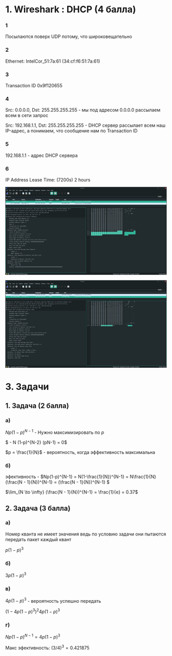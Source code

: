 # 1. Wireshark : DHCP (4 балла)

### 1

Посылаются поверх UDP потому, что широковещательно

### 2

Ethernet: IntelCor_51:7a:61 (34:cf:f6:51:7a:61)

### 3

Transaction ID 0x9f120655

### 4

Src: 0.0.0.0, Dst: 255.255.255.255 - мы под адресом 0.0.0.0 рассылаем всем в сети запрос

Src: 192.168.1.1, Dst: 255.255.255.255 - DHCP сервер рассылает всем наш IP-адрес, а понимаем, что сообщение нам по Transaction ID

### 5

192.168.1.1 - адрес DHCP сервера

### 6

IP Address Lease Time: (7200s) 2 hours

![img](./screenshots/Screenshot_2023-05-26_23-00-36.png)

![img](./screenshots/Screenshot_2023-05-26_23-00-50.png)

# 3. Задачи

## 1. Задача (2 балла)

### a)

$Np(1-p)^{N-1}$ - Нужно максимизировать по $p$

$ - N (1-p)^{N-2} (pN-1) = 0$

$p = \frac{1}{N}$ - вероятность, когда эффективность максимальна

### б)

эфективность - $Np(1-p)^{N-1} = N(1-\frac{1}{N})^{N-1} = N\frac{1}{N}(\frac{N - 1}{N})^{N-1} = (\frac{N - 1}{N})^{N-1} $  

$\lim_{N \to \infty} (\frac{N - 1}{N})^{N-1} = \frac{1}{e} = 0.37$

## 2. Задача (3 балла)

### a)

Номер кванта не имеет значения ведь по условию задачи они пытаются передать пакет каждый квант

$p(1-p)^3$

### б)

$3p(1-p)^3$

### в)

$4p(1-p)^3$ - вероятность успешно передать

$(1 - 4p(1-p)^3)^2 4p(1-p)^3$

### г)

$Np(1-p)^{N-1} = 4p(1-p)^3$

Макс эфективность: $(3/4)^3 = 0.421875$


